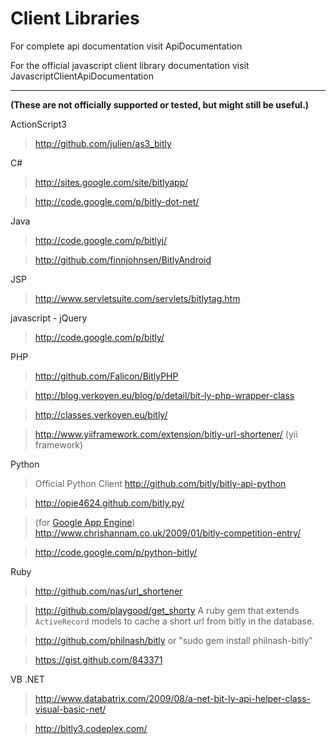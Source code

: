 # Client Libraries #

For complete api documentation visit ApiDocumentation

For the official javascript client library documentation visit JavascriptClientApiDocumentation


---


**(These are not officially supported or tested, but might still be useful.)**

ActionScript3
> http://github.com/julien/as3_bitly

C#
> http://sites.google.com/site/bitlyapp/

> http://code.google.com/p/bitly-dot-net/

Java
> http://code.google.com/p/bitlyj/

> http://github.com/finnjohnsen/BitlyAndroid

JSP
> http://www.servletsuite.com/servlets/bitlytag.htm

javascript - jQuery
> http://code.google.com/p/bitly/

PHP

> http://github.com/Falicon/BitlyPHP

> http://blog.verkoyen.eu/blog/p/detail/bit-ly-php-wrapper-class

> http://classes.verkoyen.eu/bitly/

> http://www.yiiframework.com/extension/bitly-url-shortener/ (yii framework)

Python
> Official Python Client
> http://github.com/bitly/bitly-api-python

> http://opie4624.github.com/bitly.py/

> (for [Google App Engine](https://appengine.google.com/))
> http://www.chrishannam.co.uk/2009/01/bitly-competition-entry/

> http://code.google.com/p/python-bitly/

Ruby
> http://github.com/nas/url_shortener

> http://github.com/playgood/get_shorty A ruby gem that extends `ActiveRecord` models to cache a short url from
bitly in the database.

> http://github.com/philnash/bitly or "sudo gem install philnash-bitly"

> https://gist.github.com/843371

VB .NET
> http://www.databatrix.com/2009/08/a-net-bit-ly-api-helper-class-visual-basic-net/

> http://bitly3.codeplex.com/